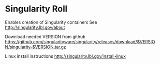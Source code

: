 # Singularity Roll

Enables creation of Singularity containers
See http://singularity.lbl.gov/about

Download needed VERSION from github 
https://github.com/singularityware/singularity/releases/download/$VERSION/singularity-$VERSION.tar.gz

Linux install instructions http://singularity.lbl.gov/install-linux



